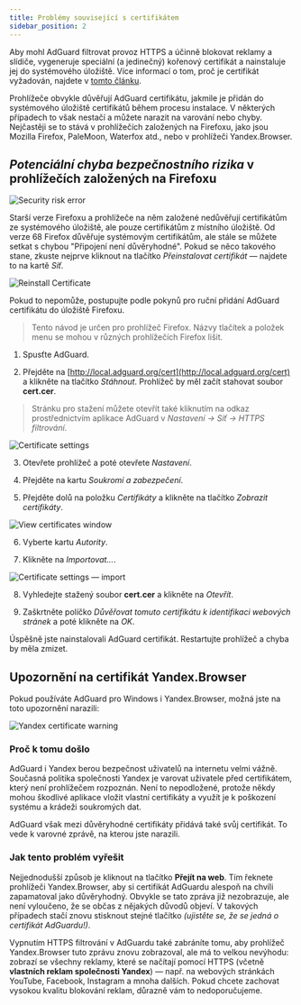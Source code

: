```yaml
---
title: Problémy související s certifikátem
sidebar_position: 2
---
```


Aby mohl AdGuard filtrovat provoz HTTPS a účinně blokovat reklamy a slídiče, vygeneruje speciální (a jedinečný) kořenový certifikát a nainstaluje jej do systémového úložiště. Více informací o tom, proč je certifikát vyžadován, najdete v [tomto článku](/general/https-filtering/what-is-https-filtering).

Prohlížeče obvykle důvěřují AdGuard certifikátu, jakmile je přidán do systémového úložiště certifikátů během procesu instalace. V některých případech to však nestačí a můžete narazit na varování nebo chyby. Nejčastěji se to stává v prohlížečích založených na Firefoxu, jako jsou Mozilla Firefox, PaleMoon, Waterfox atd., nebo v prohlížeči Yandex.Browser.

## *Potenciální chyba bezpečnostního rizika* v prohlížečích založených na Firefoxu

![Security risk error](https://cdn.adtidy.org/public/Adguard/kb/en/certificate/cert_error_en.png)

Starší verze Firefoxu a prohlížeče na něm založené nedůvěřují certifikátům ze systémového úložiště, ale pouze certifikátům z místního úložiště. Od verze 68 Firefox důvěřuje systémovým certifikátům, ale stále se můžete setkat s chybou "Připojení není důvěryhodné". Pokud se něco takového stane, zkuste nejprve kliknout na tlačítko *Přeinstalovat certifikát* — najdete to na kartě *Síť*.

![Reinstall Certificate](https://cdn.adtidy.org/content/kb/ad_blocker/windows/solving-problems/reinstall.jpg)

Pokud to nepomůže, postupujte podle pokynů pro ruční přidání AdGuard certifikátu do úložiště Firefoxu.
> Tento návod je určen pro prohlížeč Firefox. Názvy tlačítek a položek menu se mohou v různých prohlížečích Firefox lišit.

1) Spusťte AdGuard.

2) Přejděte na [http://local.adguard.org/cert](http://local.adguard.org/cert) a klikněte na tlačítko *Stáhnout*. Prohlížeč by měl začít stahovat soubor **cert.cer**.
> Stránku pro stažení můžete otevřít také kliknutím na odkaz prostřednictvím aplikace AdGuard v *Nastavení → Síť → HTTPS filtrování*.

![Certificate settings](https://cdn.adtidy.org/content/kb/ad_blocker/windows/solving-problems/link.jpeg)

3) Otevřete prohlížeč a poté otevřete *Nastavení*.

4) Přejděte na kartu *Soukromí a zabezpečení*.

5) Přejděte dolů na položku *Certifikáty* a klikněte na tlačítko *Zobrazit certifikáty*.

![View certificates window](https://cdn.adtidy.org/content/kb/ad_blocker/windows/solving-problems/import1.jpeg)

6) Vyberte kartu *Autority*.

7) Klikněte na *Importovat...*.

![Certificate settings — import](https://cdn.adtidy.org/content/kb/ad_blocker/windows/solving-problems/import2.jpeg)

8) Vyhledejte stažený soubor **cert.cer** a klikněte na *Otevřít*.

9) Zaškrtněte políčko *Důvěřovat tomuto certifikátu k identifikaci webových stránek* a poté klikněte na *OK*.

Úspěšně jste nainstalovali AdGuard certifikát. Restartujte prohlížeč a chyba by měla zmizet.

## Upozornění na certifikát Yandex.Browser

Pokud používáte AdGuard pro Windows i Yandex.Browser, možná jste na toto upozornění narazili:

![Yandex certificate warning](https://cdn.adtidy.org/content/kb/ad_blocker/windows/solving-problems/yandex-cert.png)

### Proč k tomu došlo

AdGuard i Yandex berou bezpečnost uživatelů na internetu velmi vážně. Současná politika společnosti Yandex je varovat uživatele před certifikátem, který není prohlížečem rozpoznán. Není to nepodložené, protože někdy mohou škodlivé aplikace vložit vlastní certifikáty a využít je k poškození systému a krádeži soukromých dat.

AdGuard však mezi důvěryhodné certifikáty přidává také svůj certifikát. To vede k varovné zprávě, na kterou jste narazili.

### Jak tento problém vyřešit

Nejjednodušší způsob je kliknout na tlačítko **Přejít na web**. Tím řeknete prohlížeči Yandex.Browser, aby si certifikát AdGuardu alespoň na chvíli zapamatoval jako důvěryhodný. Obvykle se tato zpráva již nezobrazuje, ale není vyloučeno, že se občas z nějakých důvodů objeví. V takových případech stačí znovu stisknout stejné tlačítko *(ujistěte se, že se jedná o certifikát AdGuardu!)*.

Vypnutím HTTPS filtrování v AdGuardu také zabráníte tomu, aby prohlížeč Yandex.Browser tuto zprávu znovu zobrazoval, ale má to velkou nevýhodu: zobrazí se všechny reklamy, které se načítají pomocí HTTPS (včetně **vlastních reklam společnosti Yandex**) — např. na webových stránkách YouTube, Facebook, Instagram a mnoha dalších. Pokud chcete zachovat vysokou kvalitu blokování reklam, důrazně vám to nedoporučujeme.

